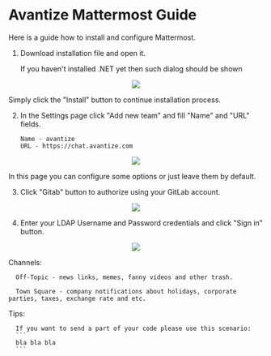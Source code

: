 # Avantize Mattermost Guide

Here is a guide how to install and configure Mattermost.

1. Download installation file and open it.

   If you haven't installed .NET yet then such dialog should be shown
<p align="center"><img src="https://raw.github.com/SMelanko/AvantizeGuide/master/1-communication/2-mattermost/imgs/img-1.png"/></p>
   Simply click the "Install" button to continue installation process.

2. In the Settings page click "Add new team" and fill "Name" and "URL" fields.
   ```
   Name - avantize
   URL - https://chat.avantize.com
   ```
<p align="center"><img src="https://raw.github.com/SMelanko/AvantizeGuide/master/1-communication/2-mattermost/imgs/img-2.png"/></p>
   In this page you can configure some options or just leave them by default.

3. Click "Gitab" button to authorize using your GitLab account.

<p align="center"><img src="https://raw.github.com/SMelanko/AvantizeGuide/master/1-communication/2-mattermost/imgs/img-3.png"/></p>

4. Enter your LDAP Username and Password credentials and click "Sign in" button.

<p align="center"><img src="https://raw.github.com/SMelanko/AvantizeGuide/master/1-communication/2-mattermost/imgs/img-4.png"/></p>

   Channels:
   
      Off-Topic - news links, memes, fanny videos and other trash.
	  
	  Town Square - company notifications about holidays, corporate parties, taxes, exchange rate and etc.
	  
   Tips:
   
      If you want to send a part of your code please use this scenario:
	  ```
	  bla bla bla
	  ```
